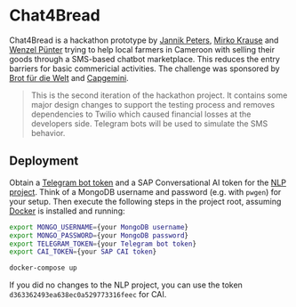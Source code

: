 # Chat4Bread

Chat4Bread is a hackathon prototype by [Jannik Peters](https://github.com/jannikpeters),
[Mirko Krause](https://github.com/Miroka96) and [Wenzel Pünter](https://github.com/scento) trying
to help local farmers in Cameroon with selling their goods through a SMS-based chatbot marketplace.
This reduces the entry barriers for basic commericial activities. The challenge was sponsored by
[Brot für die Welt](https://www.brot-fuer-die-welt.de/) and [Capgemini](https://www.capgemini.com).

> This is the second iteration of the hackathon project. It contains some major design changes to
> support the testing process and removes dependencies to Twilio which caused financial losses
> at the developers side. Telegram bots will be used to simulate the SMS behavior.

## Deployment

Obtain a [Telegram bot token](https://www.siteguarding.com/en/how-to-get-telegram-bot-api-token)
and a SAP Conversational AI token for the [NLP project](https://cai.tools.sap/scento/chat4bread).
Think of a MongoDB username and password (e.g. with `pwgen`) for your setup. Then execute the
following steps in the project root, assuming [Docker](https://www.docker.com/) is installed and
running:

```bash
export MONGO_USERNAME={your MongoDB username}
export MONGO_PASSWORD={your MongoDB password}
export TELEGRAM_TOKEN={your Telegram bot token}
export CAI_TOKEN={your SAP CAI token}

docker-compose up
```

If you did no changes to the NLP project, you can use the token `d363362493ea638ec0a529773316feec`
for CAI.